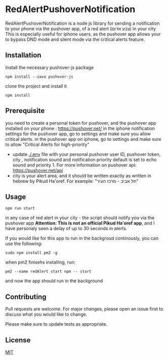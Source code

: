 # RedAlertPushoverNotification

RedAlertPushoverNotification is a node js library for sending a notification to your phone via the pushover app, of a red alert (צבע אדום) in your city
This is especially useful for iphone users, as the pushover app allows your to bypass DND mode and silent mode via the critical alerts feature.

## Installation

Install the necessary pushover-js package

```
npm install --save pushover-js
```


clone the project and install it 

```
npm install
```

## Prerequisite

you need to create a personal token for pushover, and the pushover app installed on your phone :
https://pushover.net/
in the iphone notification settings for the pushover app, go to settings and make sure you allow critical alerts.
in the pushover app on iphone, go to settings and make sure to allow "Critical Alerts for high-priority"

- update [./.env](.env) file with your personal pushover user ID, pushover token, city , notification sound and notification priority
  default is set to echo sound and priority 1. For more information on pushover api: https://pushover.net/api 
- city is your alert area, and it should be written exactly as written in hebrew by Pikud Ha'oref. For example: "תל אביב - מרכז העיר"

## Usage
```
npm run start
```

in any case of red alert in your city - the script should notify you via the pushover app
**Attention: This is not an official Pikud Ha'oref app**, and I have personaly seen a delay of up to 30 seconds in alerts.

If you would like for this app to run in the backgroud continously, you can use the following:
```
sudo npm install pm2 -g
```
when pm2 finisehs installing, run:
```
pm2 --name redAlert start npm -- start
```
and now the app should run in the background

## Contributing
Pull requests are welcome. For major changes, please open an issue first to discuss what you would like to change.

Please make sure to update tests as appropriate.

## License
[MIT](https://choosealicense.com/licenses/mit/)
